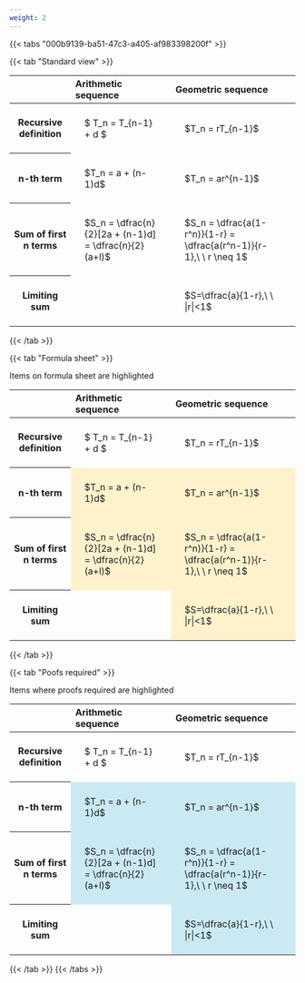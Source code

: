 ```yaml
---
weight: 2
---
```


{{< tabs "000b9139-ba51-47c3-a405-af983398200f" >}}

{{< tab "Standard view" >}}

<style type="text/css">
#T_1acd5 th.col_heading {
  text-align: left;
  font-size: 1em;
}
#T_1acd5 td {
  text-align: left;
  font-size: 1em;
  padding: 1.5em;
}
</style>
<table id="T_1acd5">
  <thead>
    <tr>
      <th class="blank level0" >&nbsp;</th>
      <th id="T_1acd5_level0_col0" class="col_heading level0 col0" >Arithmetic sequence</th>
      <th id="T_1acd5_level0_col1" class="col_heading level0 col1" >Geometric sequence</th>
    </tr>
  </thead>
  <tbody>
    <tr>
      <th id="T_1acd5_level0_row0" class="row_heading level0 row0" >Recursive definition</th>
      <td id="T_1acd5_row0_col0" class="data row0 col0" >$ T_n = T_{n-1} + d $</td>
      <td id="T_1acd5_row0_col1" class="data row0 col1" >$T_n = rT_{n-1}$</td>
    </tr>
    <tr>
      <th id="T_1acd5_level0_row1" class="row_heading level0 row1" >n-th term</th>
      <td id="T_1acd5_row1_col0" class="data row1 col0" >$T_n = a + (n-1)d$</td>
      <td id="T_1acd5_row1_col1" class="data row1 col1" >$T_n = ar^{n-1}$</td>
    </tr>
    <tr>
      <th id="T_1acd5_level0_row2" class="row_heading level0 row2" >Sum of first n terms</th>
      <td id="T_1acd5_row2_col0" class="data row2 col0" >$S_n = \dfrac{n}{2}[2a + (n-1)d] = \dfrac{n}{2}(a+l)$</td>
      <td id="T_1acd5_row2_col1" class="data row2 col1" >$S_n = \dfrac{a(1-r^n)}{1-r} = \dfrac{a(r^n-1)}{r-1},\ \  r \neq 1$</td>
    </tr>
    <tr>
      <th id="T_1acd5_level0_row3" class="row_heading level0 row3" >Limiting sum</th>
      <td id="T_1acd5_row3_col0" class="data row3 col0" ></td>
      <td id="T_1acd5_row3_col1" class="data row3 col1" >$S=\dfrac{a}{1-r},\ \ |r|<1$</td>
    </tr>
  </tbody>
</table>
{{< /tab >}}

{{< tab "Formula sheet" >}}

Items on formula sheet are highlighted 
<br>
<style type="text/css">
#T_55e0e th.col_heading {
  text-align: left;
  font-size: 1em;
}
#T_55e0e td {
  text-align: left;
  font-size: 1em;
  padding: 1.5em;
}
#T_55e0e_row0_col0, #T_55e0e_row0_col1, #T_55e0e_row3_col0 {
  background-color: rgba(0,0,0,0);
}
#T_55e0e_row1_col0, #T_55e0e_row1_col1, #T_55e0e_row2_col0, #T_55e0e_row2_col1, #T_55e0e_row3_col1 {
  background-color: rgba(255,194,10, 0.2);
}
</style>
<table id="T_55e0e">
  <thead>
    <tr>
      <th class="blank level0" >&nbsp;</th>
      <th id="T_55e0e_level0_col0" class="col_heading level0 col0" >Arithmetic sequence</th>
      <th id="T_55e0e_level0_col1" class="col_heading level0 col1" >Geometric sequence</th>
    </tr>
  </thead>
  <tbody>
    <tr>
      <th id="T_55e0e_level0_row0" class="row_heading level0 row0" >Recursive definition</th>
      <td id="T_55e0e_row0_col0" class="data row0 col0" >$ T_n = T_{n-1} + d $</td>
      <td id="T_55e0e_row0_col1" class="data row0 col1" >$T_n = rT_{n-1}$</td>
    </tr>
    <tr>
      <th id="T_55e0e_level0_row1" class="row_heading level0 row1" >n-th term</th>
      <td id="T_55e0e_row1_col0" class="data row1 col0" >$T_n = a + (n-1)d$</td>
      <td id="T_55e0e_row1_col1" class="data row1 col1" >$T_n = ar^{n-1}$</td>
    </tr>
    <tr>
      <th id="T_55e0e_level0_row2" class="row_heading level0 row2" >Sum of first n terms</th>
      <td id="T_55e0e_row2_col0" class="data row2 col0" >$S_n = \dfrac{n}{2}[2a + (n-1)d] = \dfrac{n}{2}(a+l)$</td>
      <td id="T_55e0e_row2_col1" class="data row2 col1" >$S_n = \dfrac{a(1-r^n)}{1-r} = \dfrac{a(r^n-1)}{r-1},\ \  r \neq 1$</td>
    </tr>
    <tr>
      <th id="T_55e0e_level0_row3" class="row_heading level0 row3" >Limiting sum</th>
      <td id="T_55e0e_row3_col0" class="data row3 col0" ></td>
      <td id="T_55e0e_row3_col1" class="data row3 col1" >$S=\dfrac{a}{1-r},\ \ |r|<1$</td>
    </tr>
  </tbody>
</table>
{{< /tab >}}

{{< tab "Poofs required" >}}

Items where proofs required are highlighted 
<br>
<style type="text/css">
#T_7bd7b th.col_heading {
  text-align: left;
  font-size: 1em;
}
#T_7bd7b td {
  text-align: left;
  font-size: 1em;
  padding: 1.5em;
}
#T_7bd7b_row0_col0, #T_7bd7b_row0_col1, #T_7bd7b_row3_col0 {
  background-color: rgba(0,0,0,0);
}
#T_7bd7b_row1_col0, #T_7bd7b_row1_col1, #T_7bd7b_row2_col0, #T_7bd7b_row2_col1, #T_7bd7b_row3_col1 {
  background-color: rgba(0,150,200, 0.2);
}
</style>
<table id="T_7bd7b">
  <thead>
    <tr>
      <th class="blank level0" >&nbsp;</th>
      <th id="T_7bd7b_level0_col0" class="col_heading level0 col0" >Arithmetic sequence</th>
      <th id="T_7bd7b_level0_col1" class="col_heading level0 col1" >Geometric sequence</th>
    </tr>
  </thead>
  <tbody>
    <tr>
      <th id="T_7bd7b_level0_row0" class="row_heading level0 row0" >Recursive definition</th>
      <td id="T_7bd7b_row0_col0" class="data row0 col0" >$ T_n = T_{n-1} + d $</td>
      <td id="T_7bd7b_row0_col1" class="data row0 col1" >$T_n = rT_{n-1}$</td>
    </tr>
    <tr>
      <th id="T_7bd7b_level0_row1" class="row_heading level0 row1" >n-th term</th>
      <td id="T_7bd7b_row1_col0" class="data row1 col0" >$T_n = a + (n-1)d$</td>
      <td id="T_7bd7b_row1_col1" class="data row1 col1" >$T_n = ar^{n-1}$</td>
    </tr>
    <tr>
      <th id="T_7bd7b_level0_row2" class="row_heading level0 row2" >Sum of first n terms</th>
      <td id="T_7bd7b_row2_col0" class="data row2 col0" >$S_n = \dfrac{n}{2}[2a + (n-1)d] = \dfrac{n}{2}(a+l)$</td>
      <td id="T_7bd7b_row2_col1" class="data row2 col1" >$S_n = \dfrac{a(1-r^n)}{1-r} = \dfrac{a(r^n-1)}{r-1},\ \  r \neq 1$</td>
    </tr>
    <tr>
      <th id="T_7bd7b_level0_row3" class="row_heading level0 row3" >Limiting sum</th>
      <td id="T_7bd7b_row3_col0" class="data row3 col0" ></td>
      <td id="T_7bd7b_row3_col1" class="data row3 col1" >$S=\dfrac{a}{1-r},\ \ |r|<1$</td>
    </tr>
  </tbody>
</table>
{{< /tab >}}
{{< /tabs >}}
